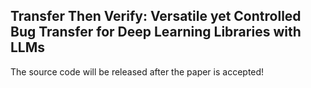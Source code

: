 ## Transfer Then Verify: Versatile yet Controlled Bug Transfer for Deep Learning Libraries with LLMs

The source code will be released after the paper is accepted!
